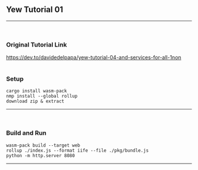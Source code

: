 ## Yew Tutorial 01
***
<br />

### Original Tutorial Link
https://dev.to/davidedelpapa/yew-tutorial-04-and-services-for-all-1non
<br />
<br />

### Setup
```
cargo install wasm-pack
nmp install --global rollup
download zip & extract
```
---
<br />


### Build and Run
```
wasm-pack build --target web
rollup ./index.js --format iife --file ./pkg/bundle.js
python -m http.server 8080
```
---
<br />